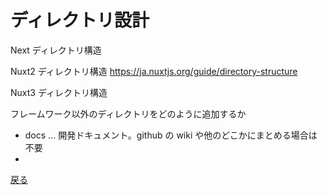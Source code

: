 # ディレクトリ設計

Next ディレクトリ構造

Nuxt2 ディレクトリ構造
<https://ja.nuxtjs.org/guide/directory-structure>

Nuxt3 ディレクトリ構造

フレームワーク以外のディレクトリをどのように追加するか

- docs ... 開発ドキュメント。github の wiki や他のどこかにまとめる場合は不要
-

[戻る](./index.md)
